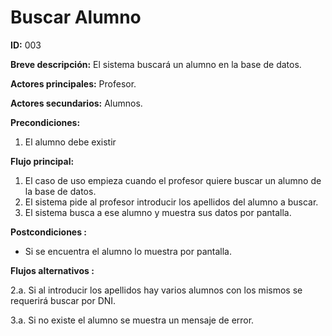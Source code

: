 # Buscar Alumno

**ID:** 003

**Breve descripción:** El sistema buscará un alumno en la base de datos.

**Actores principales:** Profesor.

**Actores secundarios:** Alumnos.

**Precondiciones:**

1. El alumno debe existir

**Flujo principal:**

1. El caso de uso empieza cuando el profesor quiere buscar un alumno de la base de datos.
2. El sistema pide al profesor introducir los apellidos del alumno a buscar.
3. El sistema busca a ese alumno y muestra sus datos por pantalla.

**Postcondiciones :**

* Si se encuentra el alumno lo muestra por pantalla.

**Flujos alternativos :**

2.a. Si al introducir los apellidos hay varios alumnos con los mismos se requerirá buscar por DNI.

3.a. Si no existe el alumno se muestra un mensaje de error.
